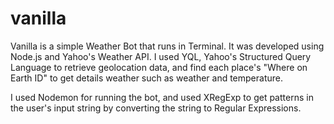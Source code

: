 # vanilla

Vanilla is a simple Weather Bot that runs in Terminal. It was developed using Node.js and Yahoo's Weather API.
I used YQL, Yahoo's Structured Query Language to retrieve geolocation data, and find each place's "Where on Earth ID" to get details weather such as weather and temperature.

I used Nodemon for running the bot, and used XRegExp to get patterns in the user's input string by converting the string to Regular Expressions.
